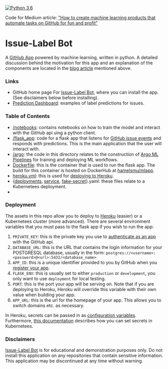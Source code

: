 [![Python 3.6](https://img.shields.io/badge/python-3.6-blue.svg)](https://www.python.org/downloads/release/python-360/)

[blog]: https://www.google.com/

Code for Medium article: ["How to create machine learning products that automate tasks on GitHub for fun and profit"][blog]

# Issue-Label Bot

A [GitHub App](https://developer.github.com/apps/) powered by machine learning, written in python.  A detailed discussion behind the motivation for this app and an explanation of the components are located in the [blog article][blog] mentioned above.

### Links

 - GitHub home page For [Issue-Label Bot](https://github.com/apps/issue-label-bot), where you can install the app. (See disclaimers below before installing).
 - [Prediction Dashboard](http://mlbot.net:3000/): examples of label predictions for issues.
 
### Table of Contents
 
 - [/notebooks](/notebooks): contains notebooks on how to train the model and interact with the GitHub api uing a python client.
 - [/flask_app](/flask_app): code for a flask app that listens for [GitHub issue events](https://developer.github.com/v3/issues/events/) and responds with predictions.  This is the main application that the user will interact with.
- [/argo](/argo): the code in this directory relates to the construction of [Argo ML Pipelines](https://argoproj.github.io/) for training and deploying ML workflows. 
- [Dockerfile](/Dockerfile): this is the container that is used to run the flask app.  The build for this container is hosted on DockerHub at [hamelsmu/mlapp](https://hub.docker.com/r/hamelsmu/mlapp).
- [heroku.yml](/heroku.yml): this is used for [deploying to Heroku](https://devcenter.heroku.com/articles/container-registry-and-runtime).
- {[deployments](/deployments.yaml), [service](/service.yaml), [fake-secret](/fake-secret.yaml)}.yaml: these files relate to a Kubernetees deployment.
- 

### Deployment
The assets in this repo allow you to deploy to [Heroku](https://devcenter.heroku.com/articles/container-registry-and-runtime) (easier) or a Kubernetees cluster (more advanced).  There are several environment variables that you must pass to the flask app if you wish to run the app:

1. `PRIVATE_KEY`:  this is the private key you use to [authenticate as an app](https://developer.github.com/apps/quickstart-guides/setting-up-your-development-environment) with the GitHub api.
2. `DATABASE_URL`: this is the URL that contains the login information for your POSTGRESQL database, usually in the form: `postgres://<username>:<password>@<url>:5432/<database_name>`
3. `APP_ID`: this is a unique identifier provided to you by GitHub when you [register your app](https://developer.github.com/apps/quickstart-guides/setting-up-your-development-environment).
4. `FLASK_ENV`: this is usually set to either `production` or `development`, you only want to use `deployment` for local testing.
5. `PORT`: this is the port your app will be serving on.  Note that if you are deploying to Heroku, Heroku will override this variable with their own value when building your app.
6. `APP_URL`: this is the url for the homepage of your app.  This allows you to switch domains etc. as necessary.

In Heroku, secrets can be passed in as [configuration variables](https://devcenter.heroku.com/articles/config-vars).  Furthermore, [this documentation](https://kubernetes.io/docs/concepts/configuration/secret/#creating-a-secret-manually) describes how you can set secrets in Kubernetees.

### Disclaimers

[Issue-Label Bot](https://github.com/apps/issue-label-bot) is for educational and demonstration purposes only.  Do not install this application on any repositories that contain sensitive information. This application may be discontinued at any time without warning.
